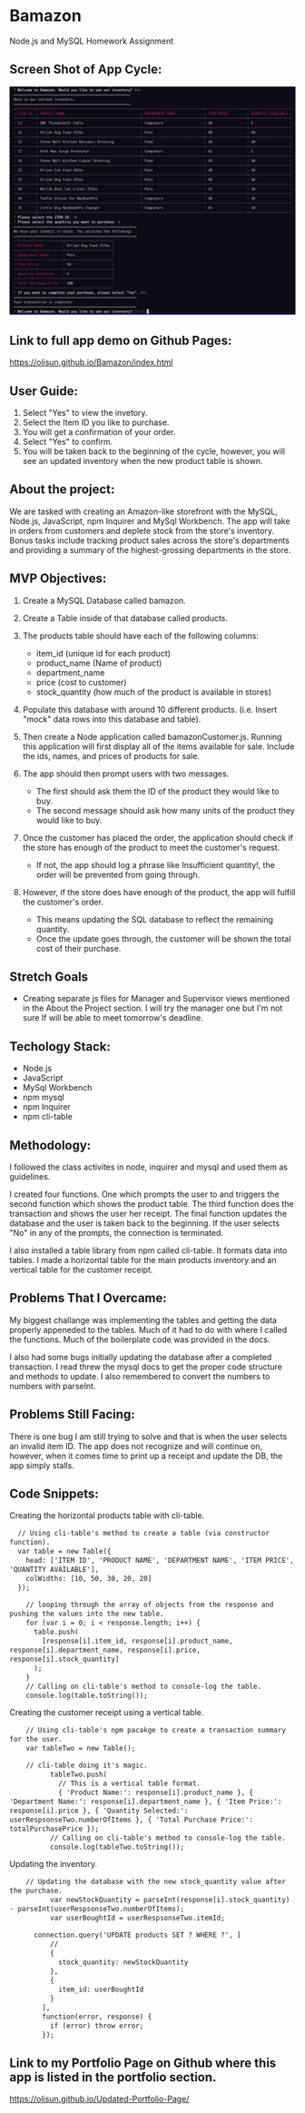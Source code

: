 # Bamazon
Node.js and MySQL Homework Assignment

## Screen Shot of App Cycle:
![](images/screen-shot.png)

## Link to full app demo on Github Pages:

https://olisun.github.io/Bamazon/index.html

## User Guide:

1. Select "Yes" to view the invetory.
2. Select the Item ID you like to purchase.
3. You will get a confirmation of your order.
4. Select "Yes" to confirm.
5. You will be taken back to the beginning of the cycle, however, you will see an updated inventory when the new product table is shown.

## About the project:
We are tasked with creating an Amazon-like storefront with the MySQL, Node.js, JavaScript, npm Inquirer and MySql Workbench. The app will take in orders from customers and deplete stock from the store's inventory. Bonus tasks include tracking product sales across the store's departments and providing a summary of the highest-grossing departments in the store.

## MVP Objectives:

1. Create a MySQL Database called bamazon.

2. Create a Table inside of that database called products.

3. The products table should have each of the following columns:
   
    * item_id (unique id for each product)
    * product_name (Name of product)
    * department_name
    * price (cost to customer)
    * stock_quantity (how much of the product is available in stores)

4. Populate this database with around 10 different products. (i.e. Insert "mock" data rows into this database and table).

5. Then create a Node application called bamazonCustomer.js. Running this application will first display all of the items available for sale. Include the ids, names, and prices of products for sale.

6. The app should then prompt users with two messages.
   
    * The first should ask them the ID of the product they would like to buy.
    * The second message should ask how many units of the product they would like to buy.

7. Once the customer has placed the order, the application should check if the store has enough of the product to meet the customer's request.
  
    * If not, the app should log a phrase like Insufficient quantity!, the order will be prevented from going through.

8. However, if the store does have enough of the product, the app will fulfill the customer's order.
   
    * This means updating the SQL database to reflect the remaining quantity.
    * Once the update goes through, the customer will be shown the total cost of their purchase.

## Stretch Goals
  * Creating separate js files for Manager and Supervisor views mentioned in the About the Project section. I will try the manager one but I'm not sure If will be able to meet tomorrow's deadline.

## Techology Stack:
  * Node.js
  * JavaScript
  * MySql Workbench
  * npm mysql
  * npm Inquirer
  * npm cli-table

## Methodology:
I followed the class activites in node, inquirer and mysql and used them as guidelines. 

I created four functions. One which prompts the user to and triggers the second function which shows the product table. The third function does the transaction and shows the user her receipt. The final function updates the database and the user is taken back to the beginning. If the user selects "No" in any of the prompts, the connection is terminated.

I also installed a table library from npm called cli-table. It formats data into tables. I made a horizontal table for the main products inventory and an vertical table for the customer receipt.

## Problems That I Overcame:

My biggest challange was implementing the tables and getting the data properly appeneded to the tables. Much of it had to do with where I called the functions. Much of the boilerplate code was provided in the docs.

I also had some bugs initially updating the database after a completed transaction. I read threw the mysql docs to get the proper code structure and methods to update. I also remembered to convert the numbers to numbers with parseInt.

## Problems Still Facing:

There is one bug I am still trying to solve and that is when the user selects an invalid item ID. The app does not recognize and will continue on, however, when it comes time to print up a receipt and update the DB, the app simply stalls.

## Code Snippets:

Creating the horizontal products table with cli-table.
```
  // Using cli-table's method to create a table (via constructor function). 
  var table = new Table({
    head: ['ITEM ID', 'PRODUCT NAME', 'DEPARTMENT NAME', 'ITEM PRICE', 'QUANTITY AVAILABLE'],
    colWidths: [10, 50, 30, 20, 20]
  });
```
```
    // looping through the array of objects from the response and pushing the values into the new table.
    for (var i = 0; i < response.length; i++) {
      table.push(
        [response[i].item_id, response[i].product_name, response[i].department_name, response[i].price, response[i].stock_quantity]
      );
    }
    // Calling on cli-table's method to console-log the table. 
    console.log(table.toString());
```
Creating the customer receipt using a vertical table.
```
    // Using cli-table's npm pacakge to create a transaction summary for the user. 
    var tableTwo = new Table();
```
```
    // cli-table doing it's magic.
          tableTwo.push(
            // This is a vertical table format. 
            { 'Product Name:': response[i].product_name }, { 'Department Name:': response[i].department_name }, { 'Item Price:': response[i].price }, { 'Quantity Selected:': userRespsonseTwo.numberOfItems }, { 'Total Purchase Price:': totalPurchasePrice });
          // Calling on cli-table's method to console-log the table. 
          console.log(tableTwo.toString());
```
Updating the inventory.
```
    // Updating the database with the new stock_quantity value after the purchase. 
          var newStockQuantity = parseInt(response[i].stock_quantity) - parseInt(userRespsonseTwo.numberOfItems);
          var userBoughtId = userRespsonseTwo.itemId;
```
```
      connection.query('UPDATE products SET ? WHERE ?', [
          //
          {
            stock_quantity: newStockQuantity
          },
          {
            item_id: userBoughtId
          }
        ],
        function(error, response) {
          if (error) throw error;
        });
```

## Link to my Portfolio Page on Github where this app is listed in the portfolio section.

https://olisun.github.io/Updated-Portfolio-Page/

